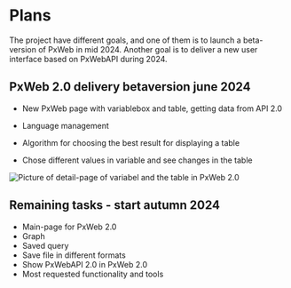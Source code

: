 # Plans

The project have different goals, and one of them is to launch a beta-version of PxWeb in mid 2024.
Another goal is to deliver a new user interface based on PxWebAPI during 2024.


## PxWeb 2.0 delivery betaversion june 2024
- New PxWeb page with variablebox and table, getting data from API 2.0 
* Language management
+ Algorithm for choosing the best result for displaying a table
- Chose different values in variable and see changes in the table

![Picture of detail-page of variabel and the table in PxWeb 2.0](https://github.com/PxTools/PxWeb2/assets/81364833/d1fd7888-1a43-4690-9014-a0e88dc5d0a0)

## Remaining tasks - start autumn 2024

- Main-page for PxWeb 2.0
- Graph
- Saved query
- Save file in different formats
- Show PxWebAPI 2.0 in PxWeb 2.0
- Most requested functionality and tools

